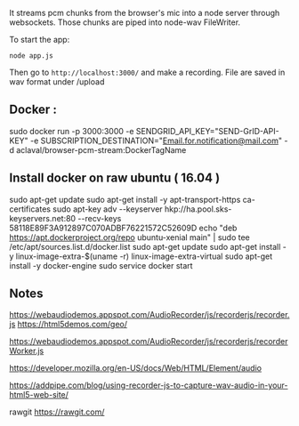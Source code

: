 It streams pcm chunks from the browser's mic into a node server through websockets. Those chunks are piped into node-wav FileWriter.

To start the app:

    node app.js

Then go to `http://localhost:3000/` and make a recording. File are saved in wav format under /upload

## Docker :

sudo docker run -p 3000:3000  -e SENDGRID_API_KEY="SEND-GrID-API-KEY" -e SUBSCRIPTION_DESTINATION="Email.for.notification@mail.com" -d aclaval/browser-pcm-stream:DockerTagName



## Install docker on raw ubuntu ( 16.04 )

sudo apt-get update
sudo apt-get install -y apt-transport-https ca-certificates
sudo apt-key adv --keyserver hkp://ha.pool.sks-keyservers.net:80 --recv-keys 58118E89F3A912897C070ADBF76221572C52609D
echo "deb https://apt.dockerproject.org/repo ubuntu-xenial main" | sudo tee /etc/apt/sources.list.d/docker.list
sudo apt-get update
sudo apt-get install -y linux-image-extra-$(uname -r) linux-image-extra-virtual
sudo apt-get install -y docker-engine
sudo service docker start


## Notes

https://webaudiodemos.appspot.com/AudioRecorder/js/recorderjs/recorder.js
https://html5demos.com/geo/


https://webaudiodemos.appspot.com/AudioRecorder/js/recorderjs/recorderWorker.js

https://developer.mozilla.org/en-US/docs/Web/HTML/Element/audio

https://addpipe.com/blog/using-recorder-js-to-capture-wav-audio-in-your-html5-web-site/

rawgit https://rawgit.com/

